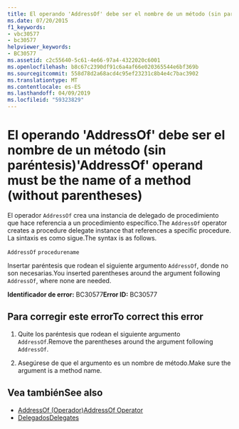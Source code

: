 ```yaml
---
title: El operando 'AddressOf' debe ser el nombre de un método (sin paréntesis)
ms.date: 07/20/2015
f1_keywords:
- vbc30577
- bc30577
helpviewer_keywords:
- BC30577
ms.assetid: c2c55640-5c61-4e66-97a4-4322020c6001
ms.openlocfilehash: b8c67c2390df91c6a4af66e020365544e6bf369b
ms.sourcegitcommit: 558d78d2a68acd4c95ef23231c8b4e4c7bac3902
ms.translationtype: MT
ms.contentlocale: es-ES
ms.lasthandoff: 04/09/2019
ms.locfileid: "59323829"
---
```

# <a name="addressof-operand-must-be-the-name-of-a-method-without-parentheses"></a><span data-ttu-id="a853e-102">El operando 'AddressOf' debe ser el nombre de un método (sin paréntesis)</span><span class="sxs-lookup"><span data-stu-id="a853e-102">'AddressOf' operand must be the name of a method (without parentheses)</span></span>
<span data-ttu-id="a853e-103">El operador `AddressOf` crea una instancia de delegado de procedimiento que hace referencia a un procedimiento específico.</span><span class="sxs-lookup"><span data-stu-id="a853e-103">The `AddressOf` operator creates a procedure delegate instance that references a specific procedure.</span></span> <span data-ttu-id="a853e-104">La sintaxis es como sigue.</span><span class="sxs-lookup"><span data-stu-id="a853e-104">The syntax is as follows.</span></span>  
  
 `AddressOf` `procedurename`  
  
 <span data-ttu-id="a853e-105">Insertar paréntesis que rodean el siguiente argumento `AddressOf`, donde no son necesarias.</span><span class="sxs-lookup"><span data-stu-id="a853e-105">You inserted parentheses around the argument following `AddressOf`, where none are needed.</span></span>  
  
 <span data-ttu-id="a853e-106">**Identificador de error:** BC30577</span><span class="sxs-lookup"><span data-stu-id="a853e-106">**Error ID:** BC30577</span></span>  
  
## <a name="to-correct-this-error"></a><span data-ttu-id="a853e-107">Para corregir este error</span><span class="sxs-lookup"><span data-stu-id="a853e-107">To correct this error</span></span>  
  
1. <span data-ttu-id="a853e-108">Quite los paréntesis que rodean el siguiente argumento `AddressOf`.</span><span class="sxs-lookup"><span data-stu-id="a853e-108">Remove the parentheses around the argument following `AddressOf`.</span></span>  
  
2. <span data-ttu-id="a853e-109">Asegúrese de que el argumento es un nombre de método.</span><span class="sxs-lookup"><span data-stu-id="a853e-109">Make sure the argument is a method name.</span></span>  
  
## <a name="see-also"></a><span data-ttu-id="a853e-110">Vea también</span><span class="sxs-lookup"><span data-stu-id="a853e-110">See also</span></span>

- [<span data-ttu-id="a853e-111">AddressOf (Operador)</span><span class="sxs-lookup"><span data-stu-id="a853e-111">AddressOf Operator</span></span>](../../../visual-basic/language-reference/operators/addressof-operator.md)
- [<span data-ttu-id="a853e-112">Delegados</span><span class="sxs-lookup"><span data-stu-id="a853e-112">Delegates</span></span>](../../../visual-basic/programming-guide/language-features/delegates/index.md)
